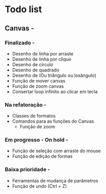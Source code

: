 # Todo list

## Canvas -

### Finalizado -
- Desenho de linha por arraste
- Desenho de linha por clique
- Desenho de círculo
- Desenho de quadrado
- Desenho de (Ou triângulo ou losângulo)
- Função de mover canvas
- Função de zoom canvas
- Consertar loop infinito ao clicar em tecla

### Na refatoração -
- Classes de formatos
- Comandos para as funções do Canvas
    - Função de zoom

### Em progresso - On hold -
- Função de seleção com arraste do mouse
- Função de edição de formas


### Baixa prioridade -
- Ferramentas de mudança de parâmetros
- Função de undo (Ctrl + Z)